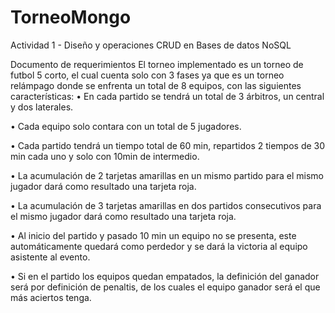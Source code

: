 # TorneoMongo
Actividad 1 - Diseño y operaciones CRUD en Bases de datos NoSQL

Documento de requerimientos
El torneo implementado es un torneo de futbol 5 corto, el cual cuenta solo con 3 fases ya que es un torneo relámpago donde se enfrenta un total de 8 equipos, con las siguientes características:
•	En cada partido se tendrá un total de 3 árbitros, un central y dos laterales.

•	Cada equipo solo contara con un total de 5 jugadores.

•	Cada partido tendrá un tiempo total de 60 min, repartidos 2 tiempos de 30 min cada uno y solo con 10min de intermedio.

•	La acumulación de 2 tarjetas amarillas en un mismo partido para el mismo jugador dará como resultado una tarjeta roja.

•	La acumulación de 3 tarjetas amarillas en dos partidos consecutivos para el mismo jugador dará como resultado una tarjeta roja.

•	Al inicio del partido y pasado 10 min un equipo no se presenta, este automáticamente quedará como perdedor y se dará la victoria al equipo asistente al evento.

•	Si en el partido los equipos quedan empatados, la definición del ganador será por definición de penaltis, de los cuales el equipo ganador será el que más aciertos tenga.
